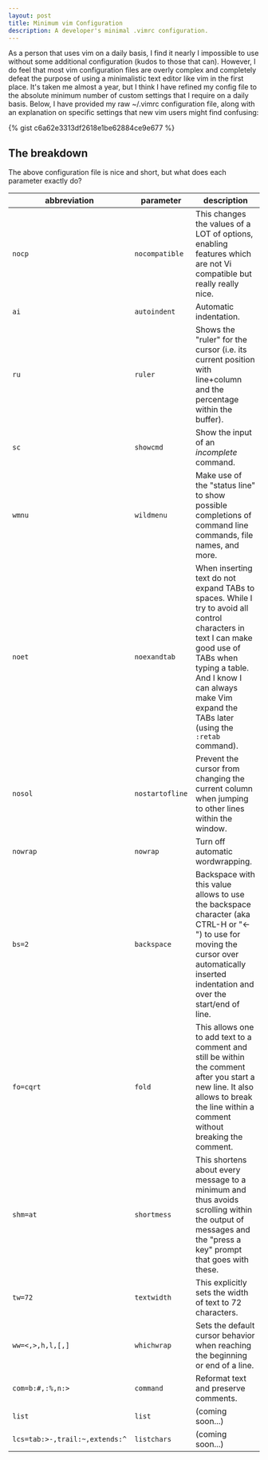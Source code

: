 ```yaml
---
layout: post
title: Minimum vim Configuration
description: A developer's minimal .vimrc configuration.
---
```


As a person that uses vim on a daily basis, I find it nearly I
impossible to use without some additional configuration (kudos to those
that can). However, I do feel that most vim configuration files are
overly complex and completely defeat the purpose of using a minimalistic
text editor like vim in the first place. It's taken me almost a year,
but I think I have refined my config file to the absolute minimum number
of custom settings that I require on a daily basis. Below, I have
provided my raw ~/.vimrc configuration file, along with an explanation
on specific settings that new vim users might find confusing:

{% gist c6a62e3313df2618e1be62884ce9e677 %}

## The breakdown

The above configuration file is nice and short, but what does each
parameter exactly do?


|abbreviation                |parameter    |description               |
|----------------------------|-------------|--------------------------|
|`nocp`|`nocompatible`|This changes the values of a LOT of options, enabling features which are not Vi compatible but really really nice.|
|`ai`|`autoindent`|Automatic indentation.|
|`ru`|`ruler`|Shows the "ruler" for the cursor (i.e. its current position with line+column and the percentage within the buffer).|
|`sc`|`showcmd`|Show the input of an *incomplete* command.|
|`wmnu`|`wildmenu`|Make use of the "status line" to show possible completions of command line commands, file names, and more.|
|`noet`|`noexandtab`|When inserting text do not expand TABs to spaces. While I try to avoid all control characters in text I can make good use of TABs when typing a table. And I know I can always make Vim expand the TABs later (using the `:retab` command).|
|`nosol`|`nostartofline`|Prevent the cursor from changing the current column when jumping to other lines within the window.|
|`nowrap`|`nowrap`|Turn off automatic wordwrapping.|
|`bs=2`|`backspace`|Backspace with this value allows to use the backspace character (aka CTRL-H or "<-") to use for moving the cursor over automatically inserted indentation and over the start/end of line.|
|`fo=cqrt`|`fold`|This allows one to add text to a comment and still be within the comment after you start a new line. It also allows to break the line within a comment without breaking the comment.|
|`shm=at`|`shortmess`|This shortens about every message to a minimum and thus avoids scrolling within the output of messages and the "press a key" prompt that goes with these.|
|`tw=72`|`textwidth`|This explicitly sets the width of text to 72 characters.|
|`ww=<,>,h,l,[,]`|`whichwrap`|Sets the default cursor behavior when reaching the beginning or end of a line.|
|`com=b:#,:%,n:>`|`command`|Reformat text and preserve comments.|
|`list`|`list`|(coming soon...)|
|`lcs=tab:>-,trail:~,extends:^`|`listchars`|(coming soon...)|
